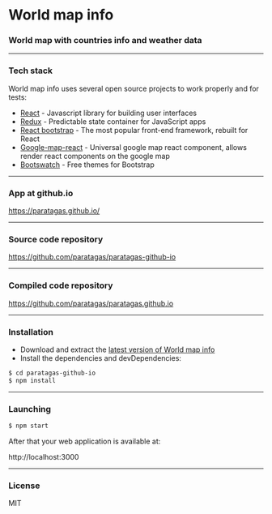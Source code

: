 # World map info

### World map with countries info and weather data

---

### Tech stack
World map info uses several open source projects to work properly and for tests:

* [React] - Javascript library for building user interfaces
* [Redux] - Predictable state container for JavaScript apps
* [React bootstrap] - The most popular front-end framework, rebuilt for React
* [Google-map-react] - Universal google map react component, allows render react components on the google map
* [Bootswatch] - Free themes for Bootstrap


---

### App at github.io

https://paratagas.github.io/

---

### Source code repository

https://github.com/paratagas/paratagas-github-io

---

### Compiled code repository

https://github.com/paratagas/paratagas.github.io

---

### Installation

* Download and extract the [latest version of World map info](https://github.com/paratagas/paratagas-github-io)
* Install the dependencies and devDependencies:
```sh
$ cd paratagas-github-io
$ npm install
```

---


### Launching
```sh
$ npm start
```

After that your web application is available at:

http://localhost:3000

---

### License

MIT

 [React]: <https://facebook.github.io/react>
 [Redux]: <https://redux.js.org/>
 [React bootstrap]: <https://react-bootstrap.github.io>
 [Google-map-react]: <https://github.com/istarkov/google-map-react>
 [Bootswatch]: <https://bootswatch.com/>
